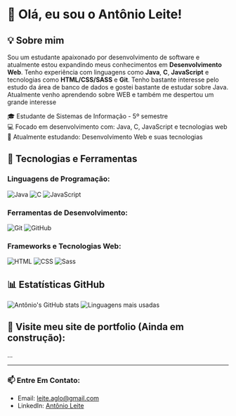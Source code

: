 # 👋 Olá, eu sou o Antônio Leite!

## 💡 Sobre mim
Sou um estudante apaixonado por desenvolvimento de software e atualmente estou expandindo meus conhecimentos em **Desenvolvimento Web**. Tenho experiência com linguagens como **Java**, **C**, **JavaScript** e tecnologias como **HTML/CSS/SASS** e **Git**. Tenho bastante interesse pelo estudo da área de banco de dados e gostei bastante de estudar sobre Java. Atualmente venho aprendendo sobre WEB e também me despertou um grande interesse


🎓 Estudante de Sistemas de Informação - 5º semestre  
💻 Focado em desenvolvimento com: Java, C, JavaScript e tecnologias web  
🌱 Atualmente estudando: Desenvolvimento Web e suas tecnologias  


## 🧰 Tecnologias e Ferramentas

### Linguagens de Programação:
![Java](https://img.shields.io/badge/Java-ED8B00?style=for-the-badge&logo=java&logoColor=white)
![C](https://img.shields.io/badge/C-00599C?style=for-the-badge&logo=c&logoColor=white)
![JavaScript](https://img.shields.io/badge/JavaScript-F7DF1E?style=for-the-badge&logo=javascript&logoColor=black)

### Ferramentas de Desenvolvimento:
![Git](https://img.shields.io/badge/Git-F05032?style=for-the-badge&logo=git&logoColor=white)
![GitHub](https://img.shields.io/badge/GitHub-100000?style=for-the-badge&logo=github&logoColor=white)

### Frameworks e Tecnologias Web:
![HTML](https://img.shields.io/badge/HTML5-E34F26?style=for-the-badge&logo=html5&logoColor=white)
![CSS](https://img.shields.io/badge/CSS3-1572B6?style=for-the-badge&logo=css3&logoColor=white)
![Sass](https://img.shields.io/badge/Sass-CC6699?style=for-the-badge&logo=sass&logoColor=white)


## 📊 Estatísticas GitHub
![Antônio's GitHub stats](https://github-readme-stats.vercel.app/api?username=xOmilk&show_icons=true&theme=tokyonight)
![Linguagens mais usadas](https://github-readme-stats.vercel.app/api/top-langs/?username=xOmilk&layout=compact&theme=tokyonight&exclude_repo=repo_com_shell)


## 🚧 Visite meu site de portfolio (Ainda em construção):
...

---
### 📫 Entre Em Contato:
- Email: leite.aglo@gmail.com
- LinkedIn: [Antônio Leite](https://www.linkedin.com/in/antônioleite)
